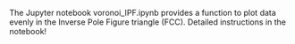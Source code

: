 The Jupyter notebook voronoi_IPF.ipynb provides a function to plot data evenly in the Inverse Pole Figure triangle (FCC).
Detailed instructions in the notebook!
